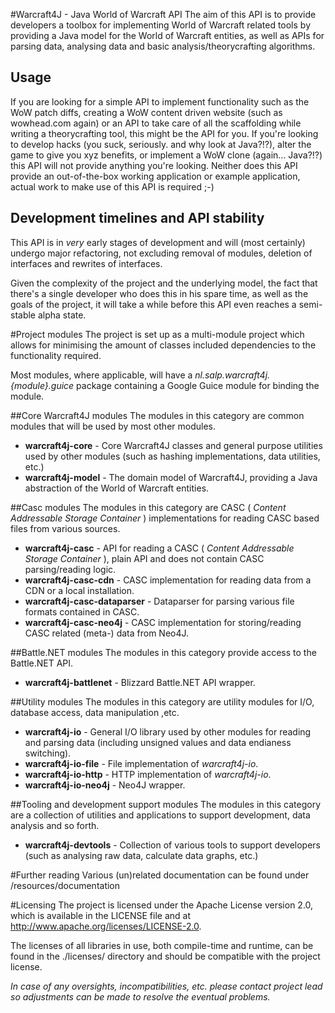 #Warcraft4J - Java World of Warcraft API
The aim of this API is to provide developers a toolbox for implementing World of Warcraft related tools by providing a Java model for the World of Warcraft entities,
as well as APIs for parsing data, analysing data and basic analysis/theorycrafting algorithms.
 

## Usage
If you are looking for a simple API to implement functionality such as the WoW patch diffs, creating a WoW content driven website (such as wowhead.com again)
 or an API to take care of all the scaffolding while writing a theorycrafting tool, this might be the API for you.
If you're looking to develop hacks (you suck, seriously. and why look at Java?!?), alter the game to give you xyz benefits, or implement a WoW clone (again... Java?!?) this API will not provide anything you're looking.
Neither does this API provide an out-of-the-box working application or example application, actual work to make use of this API is required ;-)

## Development timelines and API stability
This API is in _very_ early stages of development and will (most certainly) undergo major refactoring, not excluding removal of modules, deletion of interfaces and rewrites of interfaces.

Given the complexity of the project and the underlying model, the fact that there's a single developer who does this in his spare time, as well as the goals of the project, it will take a while before this API even reaches a semi-stable alpha state.

#Project modules
The project is set up as a multi-module project which allows for minimising the amount of classes included dependencies to the functionality required.

Most modules, where applicable, will have a _nl.salp.warcraft4j.{module}.guice_ package containing a Google Guice module for binding the module. 

##Core Warcraft4J modules
The modules in this category are common modules that will be used by most other modules.

 * **warcraft4j-core** - Core Warcraft4J classes and general purpose utilities used by other modules (such as hashing implementations, data utilities, etc.)
 * **warcraft4j-model** - The domain model of Warcraft4J, providing a Java abstraction of the World of Warcraft entities.

##Casc modules
The modules in this category are CASC ( _Content Addressable Storage Container_ ) implementations for reading CASC based files from various sources. 

 * **warcraft4j-casc** - API for reading a CASC ( _Content Addressable Storage Container_ ), plain API and does not contain CASC parsing/reading logic.
 * **warcraft4j-casc-cdn** - CASC implementation for reading data from a CDN or a local installation. 
 * **warcraft4j-casc-dataparser** - Dataparser for parsing various file formats contained in CASC. 
 * **warcraft4j-casc-neo4j** - CASC implementation for storing/reading CASC related (meta-) data from Neo4J.

##Battle.NET modules
The modules in this category provide access to the Battle.NET API.

 * **warcraft4j-battlenet** - Blizzard Battle.NET API wrapper.

##Utility modules
The modules in this category are utility modules for I/O, database access, data manipulation ,etc.

 * **warcraft4j-io** - General I/O library used by other modules for reading and parsing data (including unsigned values and data endianess switching).
 * **warcraft4j-io-file** - File implementation of _warcraft4j-io_.
 * **warcraft4j-io-http** - HTTP implementation of _warcraft4j-io_.
 * **warcraft4j-io-neo4j** - Neo4J wrapper.

##Tooling and development support modules
The modules in this category are a collection of utilities and applications to support development, data analysis and so forth.

 * **warcraft4j-devtools** - Collection of various tools to support developers (such as analysing raw data, calculate data graphs, etc.)

#Further reading
Various (un)related documentation can be found under /resources/documentation

#Licensing
The project is licensed under the Apache License version 2.0, which is available in the LICENSE file and at http://www.apache.org/licenses/LICENSE-2.0.

The licenses of all libraries in use, both compile-time and runtime, can be found in the ./licenses/ directory and should be compatible with the project license.

*In case of any oversights, incompatibilities, etc. please contact project lead so adjustments can be made to resolve the eventual problems.*